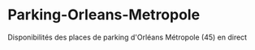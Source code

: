 # Parking-Orleans-Metropole
Disponibilités des places de parking d'Orléans Métropole (45) en direct
